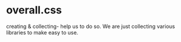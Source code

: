 # overall.css
creating & collecting- help us to do so.
We are just collecting various libraries to make easy to use.
